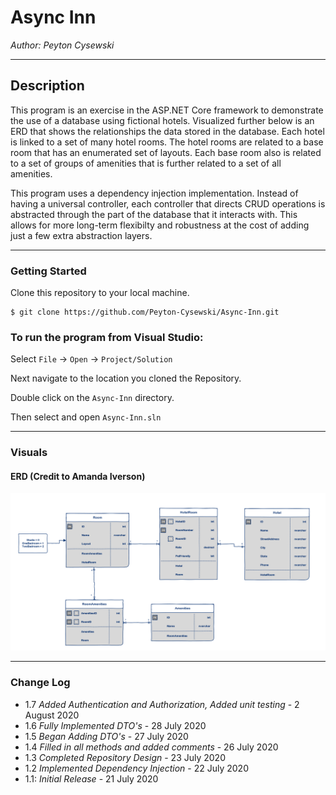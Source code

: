 # Async Inn

*Author: Peyton Cysewski*

----

## Description
This program is an exercise in the ASP.NET Core framework to demonstrate the use of a database using fictional hotels. Visualized further below is an ERD that shows the relationships the data stored in the database. Each hotel is linked to a set of many hotel rooms. The hotel rooms are related to a base room that has an enumerated set of layouts. Each base room also is related to a set of groups of amenities that is further related to a set of all amenities.<br/>

This program uses a dependency injection implementation. Instead of having a universal controller, each controller that directs CRUD operations is abstracted through the part of the database that it interacts with. This allows for more long-term flexibilty and robustness at the cost of adding just a few extra abstraction layers.

---

### Getting Started
Clone this repository to your local machine.

```
$ git clone https://github.com/Peyton-Cysewski/Async-Inn.git
```

### To run the program from Visual Studio:
Select ```File``` -> ```Open``` -> ```Project/Solution```

Next navigate to the location you cloned the Repository.

Double click on the ```Async-Inn``` directory.

Then select and open ```Async-Inn.sln```

---

### Visuals

#### ERD (Credit to Amanda Iverson)
![Entity Relationship Diagram](./assets/ERD.png)

---

### Change Log
- 1.7 *Added Authentication and Authorization, Added unit testing* - 2 August 2020
- 1.6 *Fully Implemented DTO's* - 28 July 2020
- 1.5 *Began Adding DTO's* - 27 July 2020
- 1.4 *Filled in all methods and added comments* - 26 July 2020
- 1.3 *Completed Repository Design* - 23 July 2020
- 1.2 *Implemented Dependency Injection* - 22 July 2020
- 1.1: *Initial Release* - 21 July 2020  
